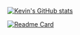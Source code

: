 [![Kevin's GitHub stats](https://github-readme-stats.vercel.app/api?username=kevincastrochavez&count_private=true&show_icons=true&theme=vue-dark#gh-light-mode-only&include_all_commits=true)](https://github.com/anuraghazra/github-readme-stats)


[![Readme Card](https://github-readme-stats.vercel.app/api/pin/?username=kevincastrochavez&repo=carstro)](https://github.com/kevincastrochavez/carstro)
